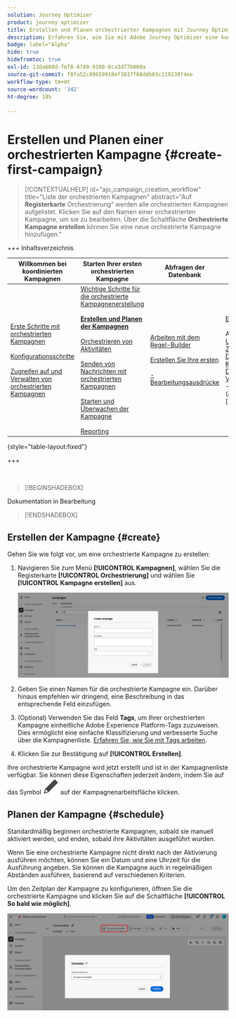 ```yaml
---
solution: Journey Optimizer
product: journey optimizer
title: Erstellen und Planen orchestrierter Kampagnen mit Journey Optimizer
description: Erfahren Sie, wie Sie mit Adobe Journey Optimizer eine koordinierte Kampagne erstellen
badge: label="Alpha"
hide: true
hidefromtoc: true
exl-id: 13da680d-fef8-4749-9190-8ca3d77b060a
source-git-commit: f8fa52c89659918ef3837f88ddb03c219239f4ee
workflow-type: tm+mt
source-wordcount: '342'
ht-degree: 18%

---
```



# Erstellen und Planen einer orchestrierten Kampagne {#create-first-campaign}

>[!CONTEXTUALHELP]
>id="ajo_campaign_creation_workflow"
>title="Liste der orchestrierten Kampagnen"
>abstract="Auf **Registerkarte** Orchestrierung“ werden alle orchestrierten Kampagnen aufgelistet. Klicken Sie auf den Namen einer orchestrierten Kampagne, um sie zu bearbeiten. Über die Schaltfläche **Orchestrierte Kampagne erstellen** können Sie eine neue orchestrierte Kampagne hinzufügen."

+++ Inhaltsverzeichnis

| Willkommen bei koordinierten Kampagnen | Starten Ihrer ersten orchestrierten Kampagne | Abfragen der Datenbank | Aktivitäten für orchestrierte Kampagnen |
|---|---|---|---|
| [Erste Schritte mit orchestrierten Kampagnen](gs-orchestrated-campaigns.md)<br/><br/>[Konfigurationsschritte](configuration-steps.md)<br/><br/>[Zugreifen auf und Verwalten von orchestrierten Kampagnen](access-manage-orchestrated-campaigns.md) | [Wichtige Schritte für die orchestrierte Kampagnenerstellung](gs-campaign-creation.md)<br/><br/><b>[Erstellen und Planen der Kampagnen](create-orchestrated-campaign.md)</b><br/><br/>[Orchestrieren von Aktivitäten](orchestrate-activities.md)<br/><br/>[ Senden von Nachrichten mit orchestrierten Kampagnen](send-messages.md)<br/><br/>[Starten und Überwachen der Kampagne](start-monitor-campaigns.md)<br/><br/>[Reporting](reporting-campaigns.md) | [Arbeiten mit dem Regel-Builder](orchestrated-rule-builder.md)<br/><br/>[Erstellen Sie Ihre ersten ](build-query.md)<br/><br/>[-Bearbeitungsausdrücke](edit-expressions.md) | [Erste Schritte mit Aktivitäten](activities/about-activities.md)<br/><br/>Aktivitäten:<br/>[Und-Verknüpfung](activities/and-join.md) - [Zielgruppe aufbauen](activities/build-audience.md) - [Dimensionsänderung](activities/change-dimension.md) - [Kombinieren](activities/combine.md) - [Deduplizierung](activities/enrichment.md) - [Verzweigung](activities/fork.md) - [Abstimmung](activities/reconciliation.md) - [Aufspaltung](activities/split.md)[ ](activities/wait.md) Warten](activities/deduplication.md) [ |

{style="table-layout:fixed"}

+++

<br/>

>[!BEGINSHADEBOX]

Dokumentation in Bearbeitung

>[!ENDSHADEBOX]

## Erstellen der Kampagne {#create}

Gehen Sie wie folgt vor, um eine orchestrierte Kampagne zu erstellen:

1. Navigieren Sie zum Menü **[!UICONTROL Kampagnen]**, wählen Sie die Registerkarte **[!UICONTROL Orchestrierung]** und wählen Sie **[!UICONTROL Kampagne erstellen]** aus.

   ![](assets/inventory-create.png)

1. Geben Sie einen Namen für die orchestrierte Kampagne ein. Darüber hinaus empfehlen wir dringend, eine Beschreibung in das entsprechende Feld einzufügen.

1. (Optional) Verwenden Sie das Feld **Tags**, um Ihrer orchestrierten Kampagne einheitliche Adobe Experience Platform-Tags zuzuweisen. Dies ermöglicht eine einfache Klassifizierung und verbesserte Suche über die Kampagnenliste. [Erfahren Sie, wie Sie mit Tags arbeiten](../start/search-filter-categorize.md#tags).

1. Klicken Sie zur Bestätigung auf **[!UICONTROL Erstellen]**.


Ihre orchestrierte Kampagne wird jetzt erstellt und ist in der Kampagnenliste verfügbar. Sie können diese Eigenschaften jederzeit ändern, indem Sie auf das Symbol ![Kampagneneinstellungen](assets/do-not-localize/campaign-settings.svg) auf der Kampagnenarbeitsfläche klicken.


## Planen der Kampagne {#schedule}

Standardmäßig beginnen orchestrierte Kampagnen, sobald sie manuell aktiviert werden, und enden, sobald ihre Aktivitäten ausgeführt wurden.

Wenn Sie eine orchestrierte Kampagne nicht direkt nach der Aktivierung ausführen möchten, können Sie ein Datum und eine Uhrzeit für die Ausführung angeben. Sie können die Kampagne auch in regelmäßigen Abständen ausführen, basierend auf verschiedenen Kriterien.

Um den Zeitplan der Kampagne zu konfigurieren, öffnen Sie die orchestrierte Kampagne und klicken Sie auf die Schaltfläche **[!UICONTROL So bald wie möglich]**.

![](assets/create-schedule.png)

<!--In the Execution frequency field, select 

time zone

daily, weekly, monthly
several times a day based on specific hours or periodically

recurring frequencies (all except as soon and once)
preview launch times
validity period

>[!NOTE]
>
>When scheduling campaigns in [!DNL Adobe Journey Optimizer], ensure your start date/time aligns with the desired first delivery. For recurring campaigns, if the initial scheduled time has already passed, the campaigns will roll over to the next available time slot according to their recurrence rules.

## Work with orchestrated campaign templates {#campaign-templates}

>[!CONTEXTUALHELP]
>id="ajo_workflow_template_for_campaign"
>title="Orchestrated campaign templates"
>abstract="Orchestrated campaign templates contain pre-configured settings and activities which can be reused for creating new orchestrated campaign."

>[!CONTEXTUALHELP]
>id="ajo_workflow_template_creation_properties"
>title="Orchestrated campaign properties"
>abstract="Orchestrated campaign templates contain pre-configured settings and activities which can be reused for creating new orchestrated campaigns. In this screen, enter the label of the orchestrated campaign template and configure its settings such as its internal name, folder and execution folders, timezone, and supervisor group."

Orchestrated campaign templates contain pre-configured settings and activities which can be reused for creating new orchestrated campaigns. You can select the template of your orchestrated campaign from the orchestrated campaign properties, when creating an orchestrated campaign. An empty template is provided by default.

You can create a template from an existing orchestrated campaign, or create a new template from scratch. Both methods are detailed below.

>[!BEGINTABS]

>[!TAB Create a template from an existing orchestrated campaign]

To create an orchestrated campaign template from an existing orchestrated campaign, follow these steps:

1. Open to the **Campaign** menu and browse to the orchestrated campaign to save as a template.
1. Click the three dots on the right of the name of the orchestrated campaign, and choose **Copy as template**.
1. In the popup window, confirm the template creation.
1. In the orchestrated campaign template canvas, check, add, and configure the activities as needed.
1. Browse to the settings, from the **Settings** button, to change the name of the orchestrated campaign template, and enter a description.
1. Select the **folder** and **execution folder** of the template. The folder is the location where the orchestrated campaign template is saved. The execution folder is the folder where orchestrated campaigns created based on this template are saved.
1. Save your changes. 

The orchestrated campaign template is now available in the template list. You can create an orchestrated campaign based on this template. This orchestrated campaign will be pre-configured with the settings and activities defined in the template.


>[!TAB Create a template from scratch]


To create an orchestrated campaign template from scratch, follow these steps:

1. Open to the **Campaign** menu and browse to the **Templates** tab. You can see the list of available orchestrated campaign templates.
1. Click the **[!UICONTROL Create template]** button in the upper-right corner of the screen.
1. Enter the label and open the additional options to enter a description of your orchestrated campaign template.
1. Select the folder and execution folder of the template. The folder is the location where the orchestrated campaign template is saved. The execution folder is the folder where orchestrated campaigns created based on this template are saved.
1. Click the **Create** button to confirm your settings.
1. In the orchestrated campaign template canvas, add and configure the activities as needed.

     ![](assets/wf-template-activities.png){zoomable="yes"}

1. Save your changes. 

The orchestrated campaign template is now available in the template list. You can create an orchestrated campaign based on this template. This orchestrated campaign will be pre-configured with the settings and activities defined in the template.

>[!ENDTABS]






## Next steps {#next}

Once your campaign configuration and content are ready, you can review and activate it. [Learn more](review-activate-campaign.md)

-->